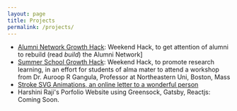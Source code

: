 ```yaml
---
layout: page
title: Projects
permalink: /projects/
---
```


- [Alumni Network Growth Hack](http://gdad-s-river.github.io/alma-connect-growth-hack/): Weekend Hack, to get attention of alumni to rebuild (read *build*) the Alumni Network]
- [Summer School Growth Hack](http://gdad-s-river.github.io/summer-school-nith/): Weekend Hack, to promote research learning, in an effort for students of alma mater to attend a workshop from Dr. Auroop R Gangula, Professor at Northeastern Uni, Boston, Mass
- [Stroke SVG Animations, an online letter to a wonderful person](https://gdad-s-river.github.io/bhavri.github.io/)
- Harshini Raji's Porfolio Website using Greensock, Gatsby, Reactjs: Coming Soon.

